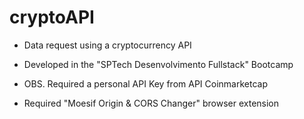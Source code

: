 # cryptoAPI
- Data request using a cryptocurrency API
- Developed in the "SPTech Desenvolvimento Fullstack" Bootcamp

- OBS. Required a personal API Key from API Coinmarketcap
- Required "Moesif Origin & CORS Changer" browser extension

